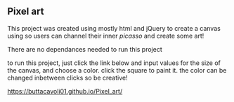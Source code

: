 ## Pixel art

This project was created using mostly html and jQuery to create a canvas using <table> 
so users can channel their inner _picasso_ and create some art!

 
There are no dependances needed to run this project

to run this project, just click the link below and input values for the size of the canvas, and choose a color.
click the square to paint it.
the color can be changed inbetween clicks so be creative!

https://buttacavoli01.github.io/Pixel_art/
